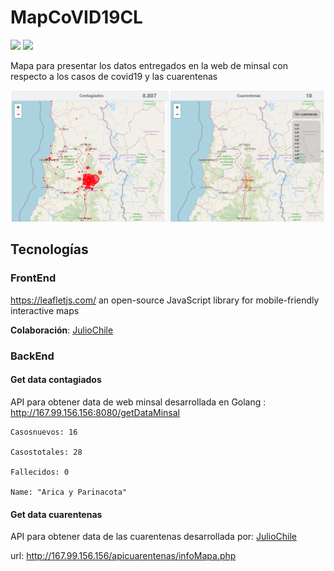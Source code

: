 # MapCoVID19CL 
<p >
    <a href="https://github.com/Juargo/mapCovid19CL/graphs/contributors" alt="Contributors">
        <img src="https://img.shields.io/badge/contributors-2-green" /></a>
<img src="https://img.shields.io/badge/version-0.7.2-blue" />  
</p>
Mapa para presentar los datos entregados en la web de minsal con respecto a los casos de covid19 y las cuarentenas

![mapa](./images/mapa.PNG )

## Tecnologías

### FrontEnd

https://leafletjs.com/ an open-source JavaScript library for mobile-friendly interactive maps

**Colaboración**: [JulioChile](https://github.com/juliochile)

### BackEnd

#### Get data contagiados
API para obtener data de web minsal desarrollada en Golang : http://167.99.156.156:8080/getDataMinsal

```​
Casosnuevos: 16
​​​​
Casostotales: 28
​​​​
Fallecidos: 0
​​​​
Name: "Arica y Parinacota"
```

#### Get data cuarentenas

API para obtener data de las cuarentenas desarrollada por: [JulioChile](https://github.com/juliochile/apicuarentenas)

url: http://167.99.156.156/apicuarentenas/infoMapa.php

